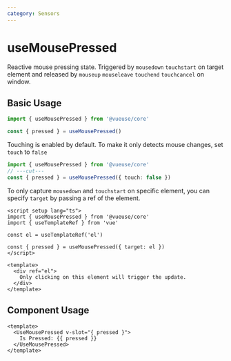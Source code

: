 ```yaml
---
category: Sensors
---
```


# useMousePressed

Reactive mouse pressing state. Triggered by `mousedown` `touchstart` on target element and released by `mouseup` `mouseleave` `touchend` `touchcancel` on window.

## Basic Usage

```ts
import { useMousePressed } from '@vueuse/core'

const { pressed } = useMousePressed()
```

Touching is enabled by default. To make it only detects mouse changes, set `touch` to `false`

```ts
import { useMousePressed } from '@vueuse/core'
// ---cut---
const { pressed } = useMousePressed({ touch: false })
```

To only capture `mousedown` and `touchstart` on specific element, you can specify `target` by passing a ref of the element.

```vue
<script setup lang="ts">
import { useMousePressed } from '@vueuse/core'
import { useTemplateRef } from 'vue'

const el = useTemplateRef('el')

const { pressed } = useMousePressed({ target: el })
</script>

<template>
  <div ref="el">
    Only clicking on this element will trigger the update.
  </div>
</template>
```

## Component Usage

```vue
<template>
  <UseMousePressed v-slot="{ pressed }">
    Is Pressed: {{ pressed }}
  </UseMousePressed>
</template>
```
